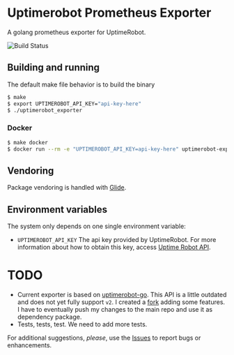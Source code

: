 # Uptimerobot Prometheus Exporter
A golang prometheus exporter for UptimeRobot.

![Build Status](https://travis-ci.org/masaruhoshi/uptimerobot-prometheus-exporter.svg?branch=master)

## Building and running
The default make file behavior is to build the binary

```sh
$ make
$ export UPTIMEROBOT_API_KEY="api-key-here"
$ ./uptimerobot_exporter
```

### Docker

```sh
$ make docker
$ docker run --rm -e "UPTIMEROBOT_API_KEY=api-key-here" uptimerobot-exporter
```

## Vendoring
Package vendoring is handled with [Glide](https://github.com/Masterminds/glide).

## Environment variables
The system only depends on one single environment variable:
* `UPTIMEROBOT_API_KEY` The api key provided by UptimeRobot. For more information about
how to obtain this key, access [Uptime Robot API](https://uptimerobot.com/api).

# TODO
* Current exporter is based on [uptimerobot-go](https://github.com/uptimerobot/uptimerobot-go/).
This API is a little outdated and does not yet fully support `v2`. I created a
[fork](https://github.com/masaruhoshi/uptimerobot-go) adding some features. I have to eventually
push my changes to the main repo and use it as dependency package.
* Tests, tests, test. We need to add more tests.

For additional suggestions, *please*, use the [Issues](https://github.com/masaruhoshi/uptimerobot-prometheus-exporter/issues)
to report bugs or enhancements.

